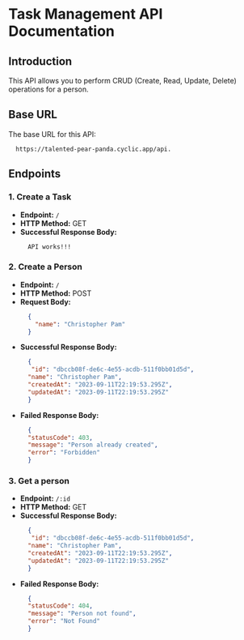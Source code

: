 # Task Management API Documentation

## Introduction

This API allows you to perform CRUD (Create, Read, Update, Delete) operations for a person.

## Base URL

The base URL for this API:
```url
  https://talented-pear-panda.cyclic.app/api.
```


## Endpoints

### 1. Create a Task
- **Endpoint:** `/`
- **HTTP Method:** GET
- **Successful Response Body:**
  ```
    API works!!!
  ```


### 2. Create a Person

- **Endpoint:** `/`
- **HTTP Method:** POST
- **Request Body:**
  ```json
    {
      "name": "Christopher Pam"
    }  
  ```
- **Successful Response Body:**
  ```json
    {
     "id": "dbccb08f-de6c-4e55-acdb-511f0bb01d5d",
    "name": "Christopher Pam",
    "createdAt": "2023-09-11T22:19:53.295Z",
    "updatedAt": "2023-09-11T22:19:53.295Z"
    }  
  ```  
- **Failed Response Body:**
  ```json
    {
    "statusCode": 403,
    "message": "Person already created",
    "error": "Forbidden"
    }  
  ```  

### 3. Get a person
- **Endpoint:** `/:id`
- **HTTP Method:** GET
- **Successful Response Body:**
  ```json
    {
     "id": "dbccb08f-de6c-4e55-acdb-511f0bb01d5d",
    "name": "Christopher Pam",
    "createdAt": "2023-09-11T22:19:53.295Z",
    "updatedAt": "2023-09-11T22:19:53.295Z"
    }  
  ```  
- **Failed Response Body:**
  ```json
    {
    "statusCode": 404,
    "message": "Person not found",
    "error": "Not Found"
    }  
  ```  


